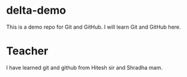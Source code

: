 # delta-demo
This is a demo repo for Git and GitHub.
I will learn Git and GitHub here.

# Teacher
I have learned git and github from Hitesh sir and Shradha mam. 